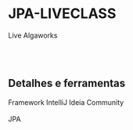 # JPA-LIVECLASS
Live Algaworks

</br></br>
## Detalhes e ferramentas
Framework IntelliJ Ideia Community </br></br>
JPA</br></br>

